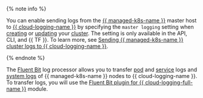 {% note info %}

You can enable sending logs from the [{{ managed-k8s-name }}](../../../managed-kubernetes/concepts/index.md#master) master host to [{{ cloud-logging-name }}](../../../logging/) by specifying the `master logging` setting when [creating](../../../managed-kubernetes/operations/kubernetes-cluster/kubernetes-cluster-create.md) or [updating](../../../managed-kubernetes/operations/kubernetes-cluster/kubernetes-cluster-update.md) your [cluster](../../../managed-kubernetes/concepts/index.md#kubernetes-cluster). The setting is only available in the API, CLI, and {{ TF }}. To learn more, see [Sending {{ managed-k8s-name }} cluster logs to {{ cloud-logging-name }}](../../../logging/tutorials/k8s-fluent-bit-logging.md#master-logging).

{% endnote %}

The [Fluent Bit](https://fluentbit.io/) log processor allows you to transfer [pod](../../../managed-kubernetes/concepts/index.md#pod) and [service](../../../managed-kubernetes/concepts/index.md#service) logs and [system logs](../../../managed-kubernetes/concepts/index.md#node-group) of {{ managed-k8s-name }} nodes to {{ cloud-logging-name }}. To transfer logs, you will use the [Fluent Bit plugin for {{ cloud-logging-full-name }}](https://github.com/yandex-cloud/fluent-bit-plugin-yandex) module.